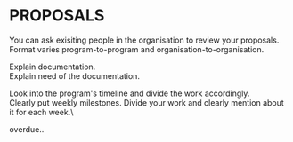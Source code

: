 # PROPOSALS

You can ask exisiting people in the organisation to review your proposals.\
Format varies program-to-program and organisation-to-organisation.

Explain documentation.\
Explain need of the documentation.

Look into the program's timeline and divide the work accordingly.\
Clearly put weekly milestones. Divide your work and clearly mention about it for each week.\

overdue..
